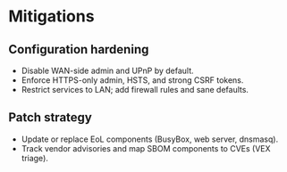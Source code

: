 # Mitigations

## Configuration hardening
- Disable WAN-side admin and UPnP by default.
- Enforce HTTPS-only admin, HSTS, and strong CSRF tokens.
- Restrict services to LAN; add firewall rules and sane defaults.

## Patch strategy
- Update or replace EoL components (BusyBox, web server, dnsmasq).
- Track vendor advisories and map SBOM components to CVEs (VEX triage).
